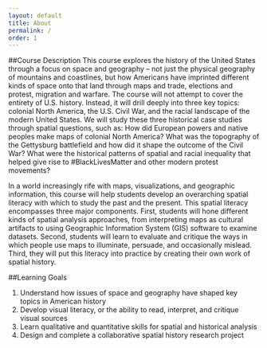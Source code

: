 ```yaml
---
layout: default
title: About
permalink: /
order: 1
---
```


##Course Description
This course explores the history of the United States through a focus on space and geography – not just the physical geography of mountains and coastlines, but how Americans have imprinted different kinds of space onto that land through maps and trade, elections and protest, migration and warfare. The course will not attempt to cover the entirety of U.S. history. Instead, it will drill deeply into three key topics: colonial North America, the U.S. Civil War, and the racial landscape of the modern United States. We will study these three historical case studies through spatial questions, such as: How did European powers and native peoples make maps of colonial North America? What was the topography of the Gettysburg battlefield and how did it shape the outcome of the Civil War? What were the historical patterns of spatial and racial inequality that helped give rise to #BlackLivesMatter and other modern protest movements?

In a world increasingly rife with maps, visualizations, and geographic information, this course will help students develop an overarching spatial literacy with which to study the past and the present. This spatial literacy encompasses three major components. First, students will hone different kinds of spatial analysis approaches, from interpreting maps as cultural artifacts to using Geographic Information System (GIS) software to examine datasets. Second, students will learn to evaluate and critique the ways in which people use maps to illuminate, persuade, and occasionally mislead. Third, they will put this
literacy into practice by creating their own work of spatial history.

##Learning Goals

1. Understand how issues of space and geography have shaped key topics in American history 
2. Develop visual literacy, or the ability to read, interpret, and critique visual sources 
3. Learn qualitative and quantitative skills for spatial and historical analysis 
4. Design and complete a collaborative spatial history research project 